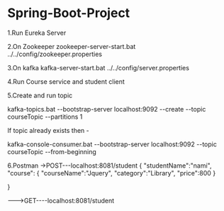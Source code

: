 # Spring-Boot-Project
1.Run Eureka Server

2.On Zookeeper
zookeeper-server-start.bat ../../config/zookeeper.properties

3.On kafka
kafka-server-start.bat ../../config/server.properties

4.Run Course service and student client

5.Create and run topic

kafka-topics.bat --bootstrap-server localhost:9092 --create --topic courseTopic --partitions 1

If topic already exists then -

kafka-console-consumer.bat --bootstrap-server localhost:9092  --topic courseTopic --from-beginning

6.Postman
->POST---localhost:8081/student
{
    "studentName":"nami",
    "course":
    {
        "courseName":"Jquery",
        "category":"Library",
        "price":800
    }

}

--->GET----localhost:8081/student
